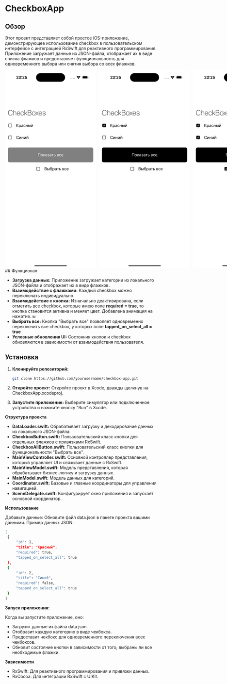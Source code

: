 # CheckboxApp

## Обзор

Этот проект представляет собой простое iOS-приложение, демонстрирующее использование  checkbox в пользовательском интерфейсе с интеграцией RxSwift для реактивного программирования. Приложение загружает данные из JSON-файла, отображает их в виде списка флажков и предоставляет функциональность для одновременного выбора или снятия выбора со всех флажков.

<div style="display: flex; justify-content: space-between;">
    <img src="Images/screen1.png" alt="Screenshot 1" width="300" style="margin-right: 10px;"/>
    <img src="Images/screen2.png" alt="Screenshot 2" width="300" style="margin-right: 10px;"/>
    <img src="Images/screen3.png" alt="Screenshot 3" width="300"/>
</div>
## Функционал

- **Загрузка данных:** Приложение загружает категории из локального JSON-файла и отображает их в виде флажков.
- **Взаимодействие с флажками:** Каждый checkbox можно переключать индивидуально.
- **Взаимодействие с кнопка:** Изначально деактивирована, если отметить все checkbox, которые имею поле **required = true**, то кнопка становится активна и меняет цвет. Добавлена анимация на нажатие. ы
- **Выбрать все:** Кнопка "Выбрать все" позволяет одновременно переключить все checkbox, у которых поле **tapped_on_select_all = true**
- **Условные обновления UI:** Состояния кнопок и checkbox обновляются в зависимости от взаимодействия пользователя.

## Установка

1. **Клонируйте репозиторий:**
   ```bash
   git clone https://github.com/yourusername/checkbox-app.git
2. **Откройте проект:**
    Откройте проект в Xcode, дважды щелкнув на CheckboxApp.xcodeproj.

3. **Запустите приложение:**
Выберите симулятор или подключенное устройство и нажмите кнопку "Run" в Xcode.

**Структура проекта**

- **DataLoader.swift:** Обрабатывает загрузку и декодирование данных из локального JSON-файла.
- **CheckboxButton.swift:** Пользовательский класс кнопки для отдельных флажков с привязками RxSwift.
- **CheckboxAllButton.swift:** Пользовательский класс кнопки для функциональности "Выбрать все".
- **MainViewController.swift:** Основной контроллер представления, который управляет UI и связывает данные с RxSwift.
- **MainViewModel.swift:** Модель представления, которая обрабатывает бизнес-логику и загрузку данных.
- **MainModel.swift:** Модель данных для категорий.
- **Coordinator.swift:** Базовые и главные координаторы для управления навигацией.
- **SceneDelegate.swift:** Конфигурирует окно приложения и запускает основной координатор.

 **Использование**

Добавьте данные: Обновите файл data.json в пакете проекта вашими данными. Пример данных JSON:

   ```bash
[
    {
        "id": 1,
        "title": "Красный",
        "required": true,
        "tapped_on_select_all": true
    },
    {
        "id": 2,
        "title": "Синий",
        "required": false,
        "tapped_on_select_all": true
    }
]
 ```

**Запуск приложения:**

 Когда вы запустите приложение, оно:

- Загрузит данные из файла data.json.
- Отобразит каждую категорию в виде чекбокса.
- Предоставит чекбокс для одновременного переключения всех чекбоксов.
- Обновит состояние кнопки в зависимости от того, выбраны ли все необходимые флажки.

**Зависимости**
- RxSwift: Для реактивного программирования и привязки данных.
- RxCocoa: Для интеграции RxSwift с UIKit.